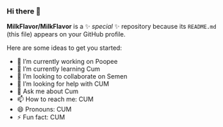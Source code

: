 ### Hi there 👋

**MilkFlavor/MilkFlavor** is a ✨ _special_ ✨ repository because its `README.md` (this file) appears on your GitHub profile.

Here are some ideas to get you started:

- 🔭 I’m currently working on Poopee
- 🌱 I’m currently learning Cum
- 👯 I’m looking to collaborate on Semen
- 🤔 I’m looking for help with CUM
- 💬 Ask me about Cum
- 📫 How to reach me: CUM
- 😄 Pronouns: CUM
- ⚡ Fun fact: CUM
